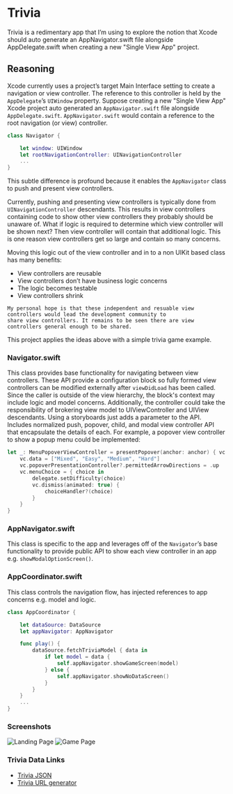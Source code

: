 # Trivia

Trivia is a redimentary app that I’m using to explore the notion that Xcode should auto generate an AppNavigator.swift file alongside AppDelegate.swift when creating a new "Single View App" project.
   
## Reasoning
Xcode currently uses a project’s target Main Interface setting to create a navigation or view controller. The reference to this controller is held by the `AppDelegate`’s `UIWindow` property. Suppose creating a new "Single View App" Xcode project auto generated an `AppNavigator.swift` file alongside `AppDelegate.swift`. `AppNavigator.swift` would contain a reference to the root navigation (or view) controller.

```swift
class Navigator {

    let window: UIWindow
    let rootNavigationController: UINavigationController
    ...
}
```

This subtle difference is profound because it enables the `AppNavigator` class to push and present view controllers.

Currently, pushing and presenting view controllers is typically done from `UINavigationController` descendants. This results in view controllers containing code to show other view controllers they probably should be unaware of. What if logic is required to determine which view controller will be shown next? Then view controller will contain that additional logic. This is one reason view controllers get so large and contain so many concerns.

Moving this logic out of the view controller and in to a non UIKit based class has many benefits:

* View controllers are reusable
* View controllers don’t have business logic concerns
* The logic becomes testable
* View controllers shrink


```
My personal hope is that these independent and resuable view controllers would lead the development community to
share view controllers. It remains to be seen there are view controllers general enough to be shared.
```

This project applies the ideas above with a simple trivia game example.


### Navigator.swift
This class provides base functionality for navigating between view controllers. These API provide a configuration block so fully formed view controllers can be modified externally after `viewDidLoad` has been called. Since the caller is outside of the view hierarchy, the block's context may include logic and model concerns. Additionally, the controller could take the responsibility of brokering view model to UIViewController and UIView descendants. Using a storyboards just adds a parameter to the API.  Includes normalized push, popover, child, and modal view controller API that encapsulate the details of each. For example, a popover view controller to show a popup menu could be implemented:
```swift
let _: MenuPopoverViewController = presentPopover(anchor: anchor) { vc in
    vc.data = ["Mixed", "Easy", "Medium", "Hard"]
    vc.popoverPresentationController?.permittedArrowDirections = .up
    vc.menuChoice = { choice in
        delegate.setDifficulty(choice)
        vc.dismiss(animated: true) {
            choiceHandler?(choice)
        }
    }
}
```

### AppNavigator.swift
This class is specific to the app and leverages off of the `Navigator`’s base functionality to provide public API to show each view controller in an app e.g. `showModalOptionScreen()`.


### AppCoordinator.swift
This class controls the navigation flow, has injected references to app concerns e.g. model and logic.
```swift
class AppCoordinator {

    let dataSource: DataSource
    let appNavigator: AppNavigator

    func play() {
        dataSource.fetchTriviaModel { data in
            if let model = data {
                self.appNavigator.showGameScreen(model)
            } else {
                self.appNavigator.showNoDataScreen()
            }
        }
    }
    ...
}
```

### Screenshots

![Landing Page](https://user-images.githubusercontent.com/2135673/39156835-d0be650a-470c-11e8-8535-476e6785f78f.jpeg)
![Game Page](https://user-images.githubusercontent.com/2135673/39156834-d0a38d48-470c-11e8-84d4-59983933bb8f.jpeg)

### Trivia Data Links

* [Trivia JSON](https://opentdb.com/api.php?amount=100)
* [Trivia URL generator](https://opentdb.com/api_config.php)
